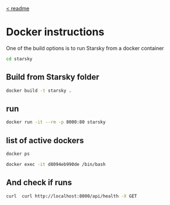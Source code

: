 [< readme](readme.md)

# Docker instructions

One of the build options is to run Starsky from a docker container

```sh
cd starsky
```

## Build from Starsky folder

```sh
docker build -t starsky .
```

## run
```sh
docker run -it --rm -p 8000:80 starsky
```

## list of active dockers
```sh
docker ps
```

```sh
docker exec -it d8094eb990de /bin/bash
```

## And check if runs
```sh
curl  curl http://localhost:8000/api/health -X GET
```

